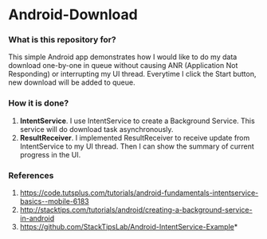 # Android-Download #

### What is this repository for? ###

This simple Android app demonstrates how I would like to do my data download one-by-one in queue without causing ANR (Application Not Responding) or interrupting my UI thread. 
Everytime I click the Start button, new download will be added to queue.

### How it is done? ###

1. **IntentService**. I use IntentService to create a Background Service. This service will do download task asynchronously.
2. **ResultReceiver**. I implemented ResultReceiver to receive update from IntentService to my UI thread. Then I can show the summary of current progress in the UI.

### References ###

1. https://code.tutsplus.com/tutorials/android-fundamentals-intentservice-basics--mobile-6183
2. http://stacktips.com/tutorials/android/creating-a-background-service-in-android
3. https://github.com/StackTipsLab/Android-IntentService-Example*